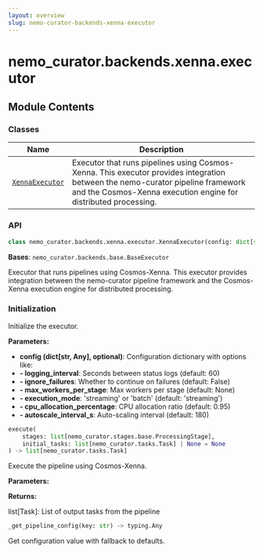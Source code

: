 ```yaml
---
layout: overview
slug: nemo-curator-backends-xenna-executor
---
```


# nemo_curator.backends.xenna.executor



## Module Contents

### Classes

| Name | Description |
|------|-------------|
| [`XennaExecutor`](#nemo_curatorbackendsxennaexecutorxennaexecutor) | Executor that runs pipelines using Cosmos-Xenna. This executor provides integration between the nemo-curator pipeline framework and the Cosmos-Xenna execution engine for distributed processing. |

### API

```python
class nemo_curator.backends.xenna.executor.XennaExecutor(config: dict[str, typing.Any] | None = None)
```

**Bases**: `nemo_curator.backends.base.BaseExecutor`

Executor that runs pipelines using Cosmos-Xenna.
This executor provides integration between the nemo-curator pipeline framework
and the Cosmos-Xenna execution engine for distributed processing.

### Initialization

Initialize the executor.

**Parameters:**

- **config (dict[str, Any], optional)**: Configuration dictionary with options like:
- **- logging_interval**: Seconds between status logs (default: 60)
- **- ignore_failures**: Whether to continue on failures (default: False)
- **- max_workers_per_stage**: Max workers per stage (default: None)
- **- execution_mode**: 'streaming' or 'batch' (default: 'streaming')
- **- cpu_allocation_percentage**: CPU allocation ratio (default: 0.95)
- **- autoscale_interval_s**: Auto-scaling interval (default: 180)


```python
execute(
    stages: list[nemo_curator.stages.base.ProcessingStage],
    initial_tasks: list[nemo_curator.tasks.Task] | None = None
) -> list[nemo_curator.tasks.Task]
```

Execute the pipeline using Cosmos-Xenna.

**Parameters:**

**Returns:**

list[Task]: List of output tasks from the pipeline


```python
_get_pipeline_config(key: str) -> typing.Any
```

Get configuration value with fallback to defaults.

